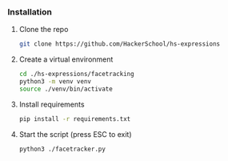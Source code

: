 ### Installation

1. Clone the repo
   ```sh
   git clone https://github.com/HackerSchool/hs-expressions
   ```
2. Create a virtual environment
   ```sh
   cd ./hs-expressions/facetracking
   python3 -m venv venv
   source ./venv/bin/activate
   ```
2. Install requirements
   ```sh
   pip install -r requirements.txt
   ```
3. Start the script (press ESC to exit)
   ```sh
   python3 ./facetracker.py
   ```